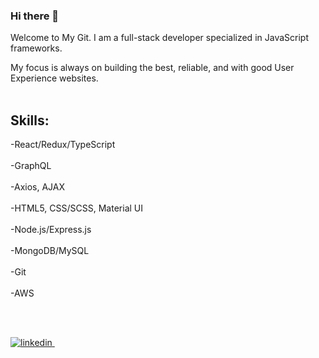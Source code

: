 ### Hi there 👋

Welcome to My Git.
I am a full-stack developer specialized in JavaScript frameworks. 

My focus is always on building the best, reliable, and with good User Experience websites.
<br /><br />

## Skills:<br />

   -React/Redux/TypeScript<br /><br />
   -GraphQL<br /><br />
   -Axios, AJAX<br /><br />
   -HTML5, CSS/SCSS, Material UI<br /><br />
   -Node.js/Express.js<br /><br />
   -MongoDB/MySQL<br /><br />
   -Git<br /><br />
   -AWS<br /><br />
   
  <br />
<p>
 <a href="https://www.linkedin.com/in/yhan1205/" target="_blank" rel="nofollow noreferrer">
    <img src="https://img.shields.io/badge/LinkedIn-0077B5?style=for-the-badge&logo=linkedin&logoColor=white" alt="linkedin">
  </a> &nbsp;
</p>


<!--
**yhan0704/yhan0704** is a ✨ _special_ ✨ repository because its `README.md` (this file) appears on your GitHub profile.

Here are some ideas to get you started:

- 🔭 I’m currently working on ...
- 🌱 I’m currently learning ...
- 👯 I’m looking to collaborate on ...
- 🤔 I’m looking for help with ...
- 💬 Ask me about ...
- 📫 How to reach me: ...
- 😄 Pronouns: ...
- ⚡ Fun fact: ...
-->
